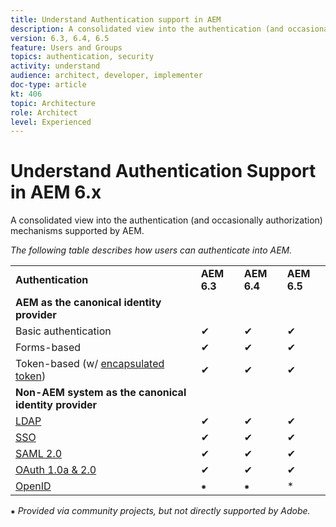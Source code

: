 ```yaml
---
title: Understand Authentication support in AEM
description: A consolidated view into the authentication (and occasionally authorization) mechanisms supported by AEM. 
version: 6.3, 6.4, 6.5
feature: Users and Groups
topics: authentication, security
activity: understand
audience: architect, developer, implementer
doc-type: article
kt: 406
topic: Architecture
role: Architect
level: Experienced
---
```


# Understand Authentication Support in AEM 6.x

A consolidated view into the authentication (and occasionally authorization) mechanisms supported by AEM. 

*The following table describes how users can authenticate into AEM.*

<table>
    <tbody>
        <tr>
            <td><strong>Authentication</strong></td>
            <td><strong>AEM 6.3</strong></td>
            <td><strong>AEM 6.4</strong></td>
            <td><strong>AEM 6.5</strong></td>
        </tr>
        <tr>
            <td><strong>AEM as the canonical identity provider</strong></td>
            <td></td>
            <td></td>
            <td></td>
        </tr>
        <tr>
            <td>Basic authentication</td>
            <td>✔</td>
            <td>✔</td>
            <td>✔</td>
        </tr>
        <tr>
            <td>Forms-based</td>
            <td>✔</td>
            <td>✔</td>
            <td>✔</td>
        </tr>
        <tr>
            <td>Token-based (w/ <a href="https://docs.adobe.com/content/help/en/experience-manager-65/administering/security/encapsulated-token.html" target="_blank">encapsulated token</a>)</td>
            <td>✔</td>
            <td>✔</td>
            <td>✔</td>
        </tr>
        <tr>
            <td><strong>Non-AEM system as the canonical identity provider</strong></td>
            <td></td>
            <td></td>
            <td></td>
            <tr>
                <td><a href="https://docs.adobe.com/content/help/en/experience-manager-65/administering/security/ldap-config.html" target="_blank">LDAP</a></td>
                <td>✔</td>
                <td>✔</td>
                <td>✔</td>
            </tr>
            <tr>
                <td><a href="https://docs.adobe.com/content/help/en/experience-manager-65/deploying/configuring/single-sign-on.html" target="_blank">SSO</a></td>
                <td>✔</td>
                <td>✔</td>
                <td>✔</td>
            </tr>
            <tr>
                <td><a href="https://docs.adobe.com/content/help/en/experience-manager-65/administering/security/saml-2-0-authenticationhandler.html" target="_blank">SAML 2.0</a></td>
                <td>✔</td>
                <td>✔</td>
                <td>✔</td>
            </tr>
            <tr>
                <td><a href="https://helpx.adobe.com/experience-manager/kt/eseminars/gems/aem-oauth-server-functionality-in-aem.html" target="_blank">OAuth 1.0a &amp; 2.0</a></td>
                <td>✔</td>
                <td>✔</td>
                <td>✔</td>
            </tr>
            <tr>
                <td><a href="https://sling.apache.org/documentation/the-sling-engine/authentication/authentication-authenticationhandler/openid-authenticationhandler.html" target="_blank">OpenID</a></td>
                <td>⁕</td>
                <td>⁕</td>
                <td>*</td>
            </tr>
    </tbody>
</table>

⁕ *Provided via community projects, but not directly supported by Adobe.*
